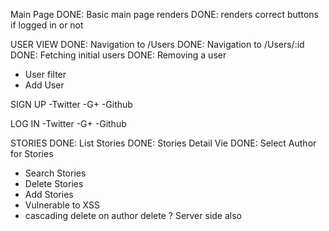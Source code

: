 Main Page
 DONE: Basic main page renders
 DONE: renders correct buttons if logged in or not

 USER VIEW
  DONE: Navigation to /Users
  DONE: Navigation to /Users/:id
  DONE: Fetching initial users
  DONE: Removing a user
  - User filter
  - Add User

 SIGN UP
  -Twitter
  -G+
  -Github

 LOG IN
  -Twitter
  -G+
  -Github

 STORIES
  DONE: List Stories
  DONE: Stories Detail Vie
  DONE: Select Author for Stories
  - Search Stories
  - Delete Stories
  - Add Stories
  - Vulnerable to XSS
  - cascading delete on author delete ? Server side also
